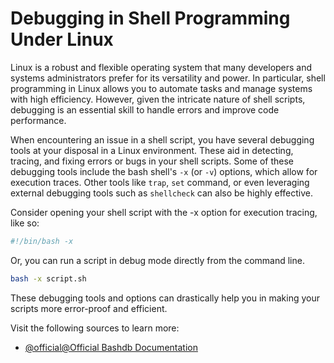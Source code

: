 # Debugging in Shell Programming Under Linux

Linux is a robust and flexible operating system that many developers and systems administrators prefer for its versatility and power. In particular, shell programming in Linux allows you to automate tasks and manage systems with high efficiency. However, given the intricate nature of shell scripts, debugging is an essential skill to handle errors and improve code performance.

When encountering an issue in a shell script, you have several debugging tools at your disposal in a Linux environment. These aid in detecting, tracing, and fixing errors or bugs in your shell scripts. Some of these debugging tools include the bash shell's `-x` (or `-v`) options, which allow for execution traces. Other tools like `trap`, `set` command, or even leveraging external debugging tools such as `shellcheck` can also be highly effective.

Consider opening your shell script with the -x option for execution tracing, like so:

```bash
#!/bin/bash -x
```

Or, you can run a script in debug mode directly from the command line.

```bash
bash -x script.sh
```

These debugging tools and options can drastically help you in making your scripts more error-proof and efficient.

Visit the following sources to learn more: 
- [@official@Official Bashdb Documentation](https://bashdb.readthedocs.io/en/latest/)